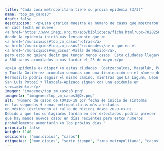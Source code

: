 ```yaml
---
title: "Cada zona metropolitana tiene su propia epidemia (3/3)"
name: "top_zm_casos3"
draft: false
descripcion: '<p>Esta gráfica muestra el número de casos que mostraron síntomas
en cada fecha en nueve
<a href="https://www.inegi.org.mx/app/biblioteca/ficha.html?upc=702825006792" target="_blank">zonas metropolitanas</a>.
donde la epidemia inició más lentamente que en
<a href="/municipios#top_zm_casos">otras</a>
<a href="/municipios#top_zm_casos2">ciudades</a> o que en el
<a href="/municipios#vm_casos">Valle de México</a>,
pero esto no quiere decir que tengan menos casos. Esta ciudades llegaron
a 500 casos acumulados a más tardar el 25 de mayo.</p>

<p>La epidemia es dispar en estas ciudades. Coatzacoalcos, Mazatlán, Pachuca
y Tuxtla-Gutiérrez acumulan semanas con una disminución en el número de casos,
Hermosillo podría seguir el mismo camino, mientras que La Laguna, León,
San Luis Potosí y Tlaxcala-Apizaco siguen con una epidemia en
crecimiento.</p>'
imagen: "imagenes/top_zm_casos3.png"
imagen2x: "imagenes/top_zm_casos3@2x.png"
alt: 'Número de casos de COVID-19 por fecha de inicio de síntomas
en las segundas 9 zonas metropolitanas más afectadas
en México (excluyendo al Valle de México) desde 2020-03-01.
Debido a que los contagiados tardan en ser detectados, podría parecer
que hay menos nuevos casos en días recientes pero estos números
probablemente aumentarán en los próxios días.'
principal: false
Weight: 1140
secciones: ["municipios", "casos"]
etiquetas: ["municipios", "serie_tiempo", "zona_metropolitana", "casos"]
---
```

